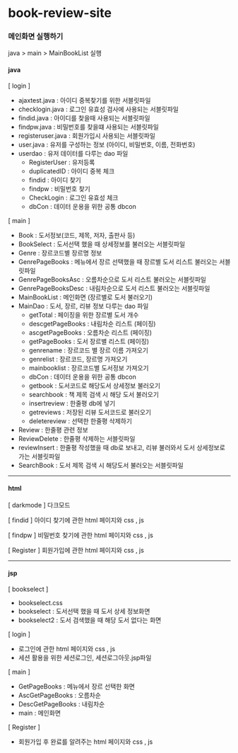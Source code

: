 # book-review-site

### 메인화면 실행하기
java > main > MainBookList 실행

#### java
[ login ] 

- ajaxtest.java : 아이디 중복찾기를 위한 서블릿파일  
- checklogin.java : 로그인 유효성 검사에 사용되는 서블릿파일  
- findid.java : 아이디를 찾을때 사용되는 서블릿파일  
- findpw.java : 비밀번호를 찾을떄 사용되는 서블릿파일  
- registeruser.java : 회원가입시 사용되는 서블릿파일   
- user.java : 유저를 구성하는 정보 (아이디, 비밀번호, 이름, 전화번호)  
- userdao : 유저 데이터를 다루는 dao 파일  
    - RegisterUser : 유저등록  
    - duplicatedID : 아이디 중복 체크  
    - findid : 아이디 찾기  
    - findpw : 비밀번호 찾기  
    - CheckLogin : 로그인 유효성 체크  
    - dbCon : 데이터 운용을 위한 공통 dbcon  


[ main ]

- Book : 도서정보(코드, 제목, 저자, 출판사 등)  
- BookSelect : 도서선택 했을 때 상세정보를 불러오는 서블릿파일  
- Genre : 장르코드별 장르명 정보  
- GenrePageBooks : 메뉴에서 장르 선택했을 때 장르별 도서 리스트 불러오는 서블릿파일  
- GenrePageBooksAsc : 오름차순으로 도서 리스트 불러오는 서블릿파일  
- GenrePageBooksDesc : 내림차순으로 도서 리스트 불러오는 서블릿파일  
- MainBookList : 메인화면 (장르별로 도서 불러오기)  
- MainDao : 도서, 장르, 리뷰 정보 다루는 dao 파일  
    - getTotal : 페이징을 위한 장르별 도서 개수  
    - descgetPageBooks : 내림차순 리스트 (페이징)  
    - ascgetPageBooks : 오름차순 리스트 (페이징)  
    - getPageBooks : 도서 장르별 리스트 (페이징)  
    - genrename : 장르코드 별 장르 이름 가져오기  
    - genrelist : 장르코드, 장르명 가져오기  
    - mainbooklist : 장르코드별 도서정보 가져오기  
    - dbCon : 데이터 운용을 위한 공통 dbcon  
    - getbook : 도서코드로 해당도서 상세정보 불러오기  
    - searchbook : 책 제목 검색 시 해당 도서 불러오기  
    - insertreview : 한줄평 db에 넣기  
    - getreviews : 저장된 리뷰 도서코드로 불러오기  
    - deletereview : 선택한 한줄평 삭제하기  
- Review : 한줄평 관련 정보  
- ReviewDelete : 한줄평 삭제하는 서블릿파일  
- reviewInsert : 한줄평 작성했을 때 db로 보내고, 리뷰 불러와서 도서 상세정보로 가는 서블릿파일  
- SearchBook : 도서 제목 검색 시 해당도서 불러오는 서블릿파일  

---

#### html
[ darkmode ] 
다크모드

[ findid ] 
아이디 찾기에 관한 html 페이지와 css , js

[ findpw ] 
비밀번호 찾기에 관한 html 페이지와 css , js

[ Register ] 
회원가입에 관한 html 페이지와 css , js

---

#### jsp
[ bookselect ]
- bookselect.css
- bookselect : 도서선택 했을 때 도서 상세 정보화면
- bookselect2 : 도서 검색했을 때 해당 도서 없다는 화면

[ login ] 
- 로그인에 관한 html 페이지와 css , js
- 세션 활용을 위한 세션로그인, 세션로그아웃.jsp파일

[ main ]
- GetPageBooks : 메뉴에서 장르 선택한 화면
- AscGetPageBooks : 오름차순
- DescGetPageBooks : 내림차순
- main : 메인화면

[ Register ] 
- 회원가입 후 완료를 알려주는 html 페이지와 css , js
